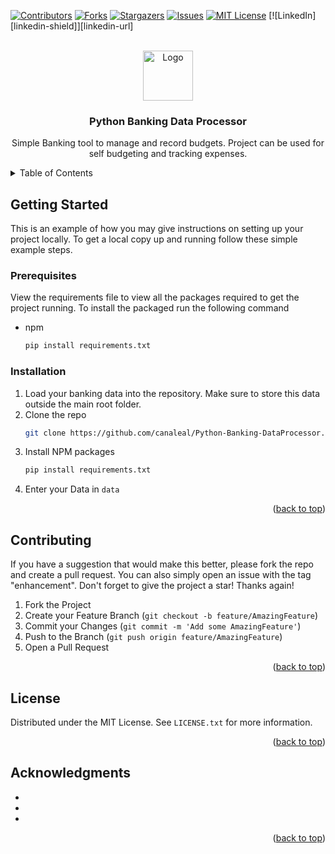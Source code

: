 <!-- Improved compatibility of back to top link: See: https://github.com/othneildrew/Best-README-Template/pull/73 -->
<a name="readme-top"></a>
<!--
*** Thanks for checking out the Best-README-Template. If you have a suggestion
*** that would make this better, please fork the repo and create a pull request
*** or simply open an issue with the tag "enhancement".
*** Don't forget to give the project a star!
*** Thanks again! Now go create something AMAZING! :D
-->



<!-- PROJECT SHIELDS -->
<!--
*** I'm using markdown "reference style" links for readability.
*** Reference links are enclosed in brackets [ ] instead of parentheses ( ).
*** See the bottom of this document for the declaration of the reference variables
*** for contributors-url, forks-url, etc. This is an optional, concise syntax you may use.
*** https://www.markdownguide.org/basic-syntax/#reference-style-links
-->
[![Contributors][contributors-shield]][contributors-url]
[![Forks][forks-shield]][forks-url]
[![Stargazers][stars-shield]][stars-url]
[![Issues][issues-shield]][issues-url]
[![MIT License][license-shield]][license-url]
[![LinkedIn][linkedin-shield]][linkedin-url]



<!-- PROJECT LOGO -->
<br />
<div align="center">
  <a href="https://github.com/canaleal/Python-Banking-DataProcessor">
    <img src="images/logo.png" alt="Logo" width="80" height="80">
  </a>

<h3 align="center">Python Banking Data Processor</h3>

  <p align="center">
    Simple Banking tool to manage and record budgets. Project can be used for self budgeting and tracking expenses.
    <br />
  </p>
</div>



<!-- TABLE OF CONTENTS -->
<details>
  <summary>Table of Contents</summary>
  <ol>
    <li>
      <a href="#getting-started">Getting Started</a>
      <ul>
        <li><a href="#prerequisites">Prerequisites</a></li>
        <li><a href="#installation">Installation</a></li>
      </ul>
    </li>
    <li><a href="#roadmap">Roadmap</a></li>
    <li><a href="#contributing">Contributing</a></li>
    <li><a href="#license">License</a></li>
    <li><a href="#acknowledgments">Acknowledgments</a></li>
  </ol>
</details>


<!-- GETTING STARTED -->
## Getting Started

This is an example of how you may give instructions on setting up your project locally.
To get a local copy up and running follow these simple example steps.

### Prerequisites

View the requirements file to view all the packages required to get the project running. To install the packaged run the following command
* npm
  ```sh
  pip install requirements.txt
  ```

### Installation

1. Load your banking data into the repository. Make sure to store this data outside the main root folder.
2. Clone the repo
   ```sh
   git clone https://github.com/canaleal/Python-Banking-DataProcessor.git
   ```
3. Install NPM packages
   ```sh
   pip install requirements.txt
   ```
4. Enter your Data in `data`

<p align="right">(<a href="#readme-top">back to top</a>)</p>


<!-- CONTRIBUTING -->
## Contributing

If you have a suggestion that would make this better, please fork the repo and create a pull request. You can also simply open an issue with the tag "enhancement".
Don't forget to give the project a star! Thanks again!

1. Fork the Project
2. Create your Feature Branch (`git checkout -b feature/AmazingFeature`)
3. Commit your Changes (`git commit -m 'Add some AmazingFeature'`)
4. Push to the Branch (`git push origin feature/AmazingFeature`)
5. Open a Pull Request

<p align="right">(<a href="#readme-top">back to top</a>)</p>



<!-- LICENSE -->
## License

Distributed under the MIT License. See `LICENSE.txt` for more information.

<p align="right">(<a href="#readme-top">back to top</a>)</p>

<!-- ACKNOWLEDGMENTS -->
## Acknowledgments

* []()
* []()
* []()

<p align="right">(<a href="#readme-top">back to top</a>)</p>



<!-- MARKDOWN LINKS & IMAGES -->
<!-- https://www.markdownguide.org/basic-syntax/#reference-style-links -->
[contributors-shield]: https://img.shields.io/github/contributors/canaleal/Python-Banking-DataProcessor.svg?style=for-the-badge
[contributors-url]: https://github.com/canaleal/Python-Banking-DataProcessor/graphs/contributors
[forks-shield]: https://img.shields.io/github/forks/canaleal/Python-Banking-DataProcessor.svg?style=for-the-badge
[forks-url]: https://github.com/canaleal/Python-Banking-DataProcessor/network/members
[stars-shield]: https://img.shields.io/github/stars/canaleal/Python-Banking-DataProcessor.svg?style=for-the-badge
[stars-url]: https://github.com/canaleal/Python-Banking-DataProcessor/stargazers
[issues-shield]: https://img.shields.io/github/issues/canaleal/Python-Banking-DataProcessor.svg?style=for-the-badge
[issues-url]: https://github.com/canaleal/Python-Banking-DataProcessor/issues
[license-shield]: https://img.shields.io/github/license/canaleal/Python-Banking-DataProcessor.svg?style=for-the-badge
[license-url]: https://github.com/canaleal/Python-Banking-DataProcessor/blob/master/LICENSE.txt
